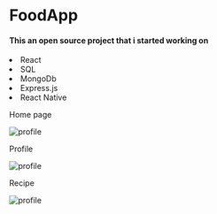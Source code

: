 <h1>FoodApp</h1>

<h4>This an open source project that i started working on</h4>

<li>React</li>
<li>SQL</li>
<li>MongoDb</li>
<li>Express.js</li>
<li>React Native</li>

<p>Home page</p>
<img src='public/media/home.png' alt='profile'>

<p>Profile</p>
<img src='public/media/profile.png' alt='profile'>

<p>Recipe</p>
<img src='public/media/single.png' alt='profile'>
